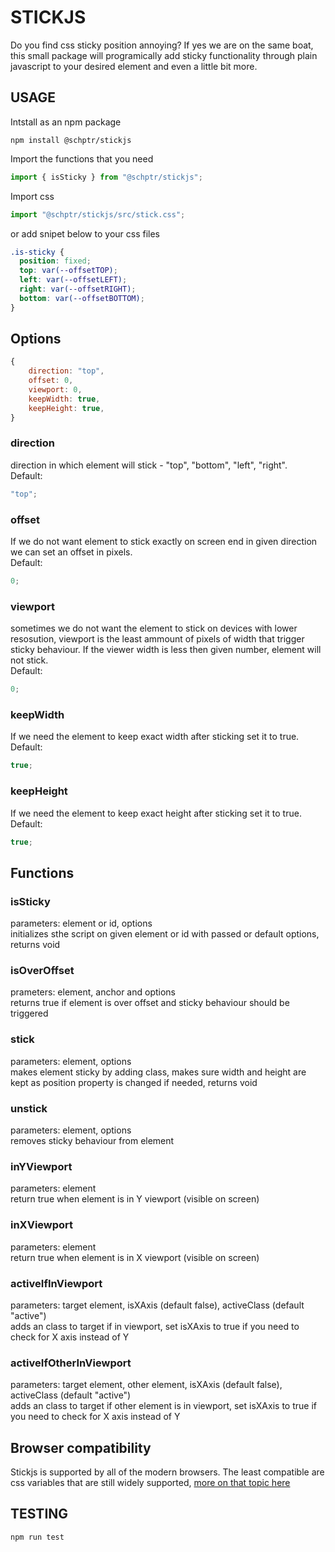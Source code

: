 # STICKJS

Do you find css sticky position annoying? If yes we are on the same boat, this small package will programically add sticky functionality through plain javascript to your desired element and even a little bit more.

## USAGE

Intstall as an npm package

```shell
npm install @schptr/stickjs
```

Import the functions that you need

```js
import { isSticky } from "@schptr/stickjs";
```

Import css

```js
import "@schptr/stickjs/src/stick.css";
```

or add snipet below to your css files

```css
.is-sticky {
  position: fixed;
  top: var(--offsetTOP);
  left: var(--offsetLEFT);
  right: var(--offsetRIGHT);
  bottom: var(--offsetBOTTOM);
}
```

## Options

```js
{
    direction: "top",
    offset: 0,
    viewport: 0,
    keepWidth: true,
    keepHeight: true,
}
```

### direction

direction in which element will stick - "top", "bottom", "left", "right".  
Default:

```js
"top";
```

### offset

If we do not want element to stick exactly on screen end in given direction we can set an offset in pixels.  
Default:

```js
0;
```

### viewport

sometimes we do not want the element to stick on devices with lower resosution, viewport is the least ammount of pixels of width that trigger sticky behaviour. If the viewer width is less then given number, element will not stick.  
Default:

```js
0;
```

### keepWidth

If we need the element to keep exact width after sticking set it to true.  
Default:

```js
true;
```

### keepHeight

If we need the element to keep exact height after sticking set it to true.  
Default:

```js
true;
```

## Functions

### isSticky

parameters: element or id, options  
initializes sthe script on given element or id with passed or default options, returns void

### isOverOffset

prameters: element, anchor and options  
returns true if element is over offset and sticky behaviour should be triggered

### stick

parameters: element, options  
makes element sticky by adding class, makes sure width and height are kept as position property is changed if needed, returns void

### unstick

parameters: element, options  
removes sticky behaviour from element

### inYViewport
parameters: element  
return true when element is in Y viewport (visible on screen)

### inXViewport
parameters: element  
return true when element is in X viewport (visible on screen)

### activeIfInViewport
parameters: target element, isXAxis (default false), activeClass (default "active")  
adds an class to target if in viewport, set isXAxis to true if you need to check for X axis instead of Y

### activeIfOtherInViewport
parameters: target element, other element, isXAxis (default false), activeClass (default "active")  
adds an class to target if other element is in viewport, set isXAxis to true if you need to check for X axis instead of Y


## Browser compatibility

Stickjs is supported by all of the modern browsers. The least compatible are css variables that are still widely supported, [more on that topic here](https://caniuse.com/css-variables)

## TESTING

```console
npm run test
```
